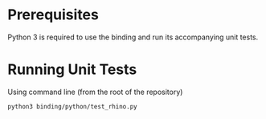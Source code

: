 # Prerequisites

Python 3 is required to use the binding and run its accompanying unit tests.

# Running Unit Tests

Using command line (from the root of the repository)

```bash
python3 binding/python/test_rhino.py
```
